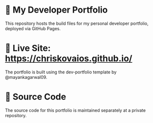 # 💼 My Developer Portfolio
This repository hosts the build files for my personal developer portfolio, deployed via GitHub Pages.

# 🔗 Live Site: https://chriskovaios.github.io/

The portfolio is built using the dev-portfolio template by @mayankagarwal09.

# 📁 Source Code
The source code for this portfolio is maintained separately at a private repository.